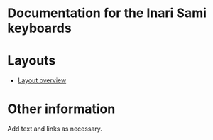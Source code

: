 # Documentation for the Inari Sami keyboards


# Layouts

-   [Layout overview](layout.html)

# Other information

Add text and links as necessary.
